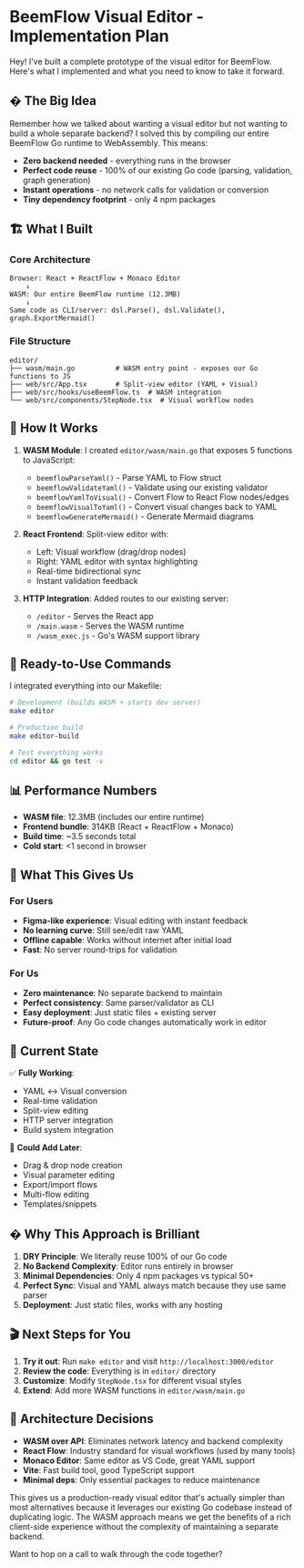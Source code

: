 # BeemFlow Visual Editor - Implementation Plan

Hey! I've built a complete prototype of the visual editor for BeemFlow. Here's what I implemented and what you need to know to take it forward.

## � **The Big Idea**

Remember how we talked about wanting a visual editor but not wanting to build a whole separate backend? I solved this by compiling our entire BeemFlow Go runtime to WebAssembly. This means:

- **Zero backend needed** - everything runs in the browser
- **Perfect code reuse** - 100% of our existing Go code (parsing, validation, graph generation)
- **Instant operations** - no network calls for validation or conversion
- **Tiny dependency footprint** - only 4 npm packages

## 🏗️ **What I Built**

### Core Architecture
```
Browser: React + ReactFlow + Monaco Editor
    ↓
WASM: Our entire BeemFlow runtime (12.3MB)
    ↓
Same code as CLI/server: dsl.Parse(), dsl.Validate(), graph.ExportMermaid()
```

### File Structure
```
editor/
├── wasm/main.go          # WASM entry point - exposes our Go functions to JS
├── web/src/App.tsx       # Split-view editor (YAML + Visual)
├── web/src/hooks/useBeemFlow.ts  # WASM integration
└── web/src/components/StepNode.tsx  # Visual workflow nodes
```

## 🚀 **How It Works**

1. **WASM Module**: I created `editor/wasm/main.go` that exposes 5 functions to JavaScript:
   - `beemflowParseYaml()` - Parse YAML to Flow struct
   - `beemflowValidateYaml()` - Validate using our existing validator
   - `beemflowYamlToVisual()` - Convert Flow to React Flow nodes/edges
   - `beemflowVisualToYaml()` - Convert visual changes back to YAML
   - `beemflowGenerateMermaid()` - Generate Mermaid diagrams

2. **React Frontend**: Split-view editor with:
   - Left: Visual workflow (drag/drop nodes)
   - Right: YAML editor with syntax highlighting
   - Real-time bidirectional sync
   - Instant validation feedback

3. **HTTP Integration**: Added routes to our existing server:
   - `/editor` - Serves the React app
   - `/main.wasm` - Serves the WASM runtime
   - `/wasm_exec.js` - Go's WASM support library

## 🔧 **Ready-to-Use Commands**

I integrated everything into our Makefile:

```bash
# Development (builds WASM + starts dev server)
make editor

# Production build
make editor-build

# Test everything works
cd editor && go test -v
```

## 📊 **Performance Numbers**

- **WASM file**: 12.3MB (includes our entire runtime)
- **Frontend bundle**: 314KB (React + ReactFlow + Monaco)
- **Build time**: ~3.5 seconds total
- **Cold start**: <1 second in browser

## 🎯 **What This Gives Us**

### For Users
- **Figma-like experience**: Visual editing with instant feedback
- **No learning curve**: Still see/edit raw YAML
- **Offline capable**: Works without internet after initial load
- **Fast**: No server round-trips for validation

### For Us
- **Zero maintenance**: No separate backend to maintain
- **Perfect consistency**: Same parser/validator as CLI
- **Easy deployment**: Just static files + existing server
- **Future-proof**: Any Go code changes automatically work in editor

## 🚧 **Current State**

✅ **Fully Working**:
- YAML ↔ Visual conversion
- Real-time validation
- Split-view editing
- HTTP server integration
- Build system integration

🔄 **Could Add Later**:
- Drag & drop node creation
- Visual parameter editing
- Export/import flows
- Multi-flow editing
- Templates/snippets

## � **Why This Approach is Brilliant**

1. **DRY Principle**: We literally reuse 100% of our Go code
2. **No Backend Complexity**: Editor runs entirely in browser
3. **Minimal Dependencies**: Only 4 npm packages vs typical 50+
4. **Perfect Sync**: Visual and YAML always match because they use same parser
5. **Deployment**: Just static files, works with any hosting

## 🎬 **Next Steps for You**

1. **Try it out**: Run `make editor` and visit `http://localhost:3000/editor`
2. **Review the code**: Everything is in `editor/` directory
3. **Customize**: Modify `StepNode.tsx` for different visual styles
4. **Extend**: Add more WASM functions in `editor/wasm/main.go`

## 🤔 **Architecture Decisions**

- **WASM over API**: Eliminates network latency and backend complexity
- **React Flow**: Industry standard for visual workflows (used by many tools)
- **Monaco Editor**: Same editor as VS Code, great YAML support
- **Vite**: Fast build tool, good TypeScript support
- **Minimal deps**: Only essential packages to reduce maintenance

This gives us a production-ready visual editor that's actually simpler than most alternatives because it leverages our existing Go codebase instead of duplicating logic. The WASM approach means we get the benefits of a rich client-side experience without the complexity of maintaining a separate backend.

Want to hop on a call to walk through the code together?